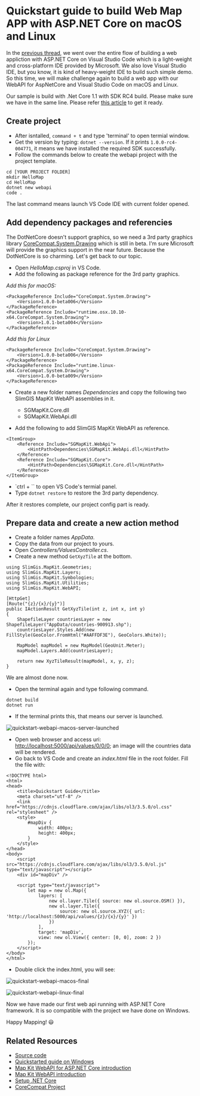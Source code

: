 # Quickstart guide to build Web Map APP with ASP.NET Core on macOS and Linux

In the [previous thread](https://slimgis.com/documents/getting-started-webapi-dnc-win), we went over the entire flow of building a web appliction with ASP.NET Core on Visual Studio Code which is a light-weight and cross-platform IDE provided by Microsoft. We also love Visual Studio IDE, but you know, it is kind of heavy-weight IDE to build such simple demo. So this time, we will make challenge again to build a web app with our WebAPI for AspNetCore and Visual Studio Code on macOS and Linux.

Our sample is build with .Net Core 1.1 with SDK RC4 build. Please make sure we have in the same line. Please refer [this article](https://github.com/dotnet/core/blob/master/release-notes/download-archives/rc4-download.md) to get it ready.

## Create project

- After isntalled, `command + t` and type 'terminal' to open termial window.
- Get the version by typing: `dotnet --version`. If it prints `1.0.0-rc4-004771`, it means we have installed the required SDK successfully.
- Follow the commands below to create the webapi project with the project template.

```
cd [YOUR PROJECT FOLDER]
mkdir HelloMap
cd HelloMap
dotnet new webapi
code .
```

The last command means launch VS Code IDE with current folder opened.

## Add dependency packages and referencies

The DotNetCore doesn't support graphics, so we need a 3rd party graphics library [CoreCompat.System.Drawing](https://github.com/CoreCompat/CoreCompat) which is still in beta. I'm sure Microsoft will provide the graphics support in the near future. Because the DotNetCore is so charming. Let's get back to our topic.

- Open *HelloMap.csproj* in VS Code.
- Add the following as package reference for the 3rd party graphics.

*Add this for macOS:*

```
<PackageReference Include="CoreCompat.System.Drawing">
    <Version>1.0.0-beta006</Version>
</PackageReference>    
<PackageReference Include="runtime.osx.10.10-x64.CoreCompat.System.Drawing">
    <Version>1.0.1-beta004</Version>
</PackageReference>
```

*Add this for Linux*

```
<PackageReference Include="CoreCompat.System.Drawing">
    <Version>1.0.0-beta006</Version>
</PackageReference>    
<PackageReference Include="runtime.linux-x64.CoreCompat.System.Drawing">
    <Version>1.0.0-beta009</Version>
</PackageReference>
```

- Create a new folder names *Dependencies* and copy the following two SlimGIS MapKit WebAPI assemblies in it.

    - SGMapKit.Core.dll
    - SGMapKit.WebApi.dll
    
- Add the following to add SlimGIS MapKit WebAPI as reference.

```
<ItemGroup>
    <Reference Include="SGMapKit.WebApi">
        <HintPath>Dependencies\SGMapKit.WebApi.dll</HintPath>
    </Reference>
    <Reference Include="SGMapKit.Core">
        <HintPath>Dependencies\SGMapKit.Core.dll</HintPath>
    </Reference>
</ItemGroup>
```

- `ctrl + \`` to open VS Code's termial panel.
- Type `dotnet restore` to restore the 3rd party dependency.

After it restores complete, our project config part is ready.

## Prepare data and create a new action method

- Create a folder names *AppData*.
- Copy the data from our project to yours.
- Open *Controllers/ValuesController.cs*.
- Create a new method `GetXyzTile` at the bottom.

```
using SlimGis.MapKit.Geometries;
using SlimGis.MapKit.Layers;
using SlimGis.MapKit.Symbologies;
using SlimGis.MapKit.Utilities;
using SlimGis.MapKit.WebAPI;
```

```
[HttpGet]
[Route("{z}/{x}/{y}")]
public IActionResult GetXyzTile(int z, int x, int y)
{
    ShapefileLayer countriesLayer = new ShapefileLayer("AppData/countries-900913.shp");
    countriesLayer.Styles.Add(new FillStyle(GeoColor.FromHtml("#AAFFDF3E"), GeoColors.White));

    MapModel mapModel = new MapModel(GeoUnit.Meter);
    mapModel.Layers.Add(countriesLayer);

    return new XyzTileResult(mapModel, x, y, z);
}
```

We are almost done now.
- Open the terminal again and type following command. 
```
dotnet build
dotnet run
```
- If the terminal prints this, that means our server is launched.

![quickstart-webapi-macos-server-launched](http://i1.piimg.com/567571/1b8995190881dc23.png)
 
- Open web browser and access uri: [http://localhost:5000/api/values/0/0/0](http://localhost:5000/api/values/0/0/0); an image will the countries data will be rendered.
- Go back to VS Code and create an *index.html* file in the root folder. Fill the file with:

```
<!DOCTYPE html>
<html>
<head>
    <title>Quickstart Guide</title>
    <meta charset="utf-8" />
    <link href="https://cdnjs.cloudflare.com/ajax/libs/ol3/3.5.0/ol.css" rel="stylesheet" />
    <style>
        #mapDiv {
            width: 400px;
            height: 400px;
        }
    </style>
</head>
<body>
    <script src="https://cdnjs.cloudflare.com/ajax/libs/ol3/3.5.0/ol.js" type="text/javascript"></script>
    <div id="mapDiv" />

    <script type="text/javascript">
        let map = new ol.Map({
            layers: [
                new ol.layer.Tile({ source: new ol.source.OSM() }),
                new ol.layer.Tile({
                    source: new ol.source.XYZ({ url: 'http://localhost:5000/api/values/{z}/{x}/{y}' })
                })
            ],
            target: 'mapDiv',
            view: new ol.View({ center: [0, 0], zoom: 2 })
        });
    </script>
</body>
</html>
```

- Double click the index.html, you will see:

![quickstart-webapi-macos-final](http://i1.piimg.com/567571/e28df7cafed88916.png)

![quickstart-webapi-linux-final](http://p1.bpimg.com/567571/dada08f63fd42bdd.png)

Now we have made our first web api running with ASP.NET Core framework. It is so compatible with the project we have done on Windows. 

Happy Mapping! 😃

## Related Resources
- [Source code](https://github.com/SlimGIS/Quickstart-WebAPI-DotNetCore-Multi-Platform)
- [Quickstarted guide on Windows](https://slimgis.com/documents/getting-started-webapi-dnc-win)
- [Map Kit WebAPI for ASP.NET Core introduction](https://slimgis.com/products/webapi-dnc)
- [Map Kit WebAPI introduction](https://slimgis.com/products/webapi)
- [Setup .NET Core](https://github.com/dotnet/core/blob/master/release-notes/download-archives/rc4-download.md)
- [CoreCompat Project](https://github.com/CoreCompat/CoreCompat)
